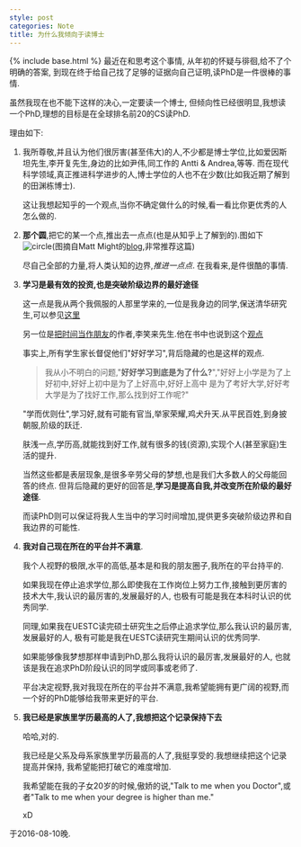 ```yaml
---
style: post
categories: Note
title: 为什么我倾向于读博士
---
```

{% include base.html %}
最近在和思考这个事情,
从年初的怀疑与徘徊,给不了个明确的答案,
到现在终于给自己找了足够的证据向自己证明,读PhD是一件很棒的事情.

虽然我现在也不能下这样的决心,一定要读一个博士,
但倾向性已经很明显,我想读一个PhD,理想的目标是在全球排名前20的CS读PhD.

理由如下:

1.  我所尊敬,并且认为他们很厉害(甚至伟大)的人,不少都是博士学位,比如爱因斯坦先生,李开复先生,身边的比如尹伟,同工作的
Antti & Andrea,等等. 而在现代科学领域,真正推进科学进步的人,博士学位的人也不在少数(比如我近期了解到的田渊栋博士).

    这让我想起知乎的一个观点,当你不确定做什么的时候,看一看比你更优秀的人怎么做的.

2.  **那个圆**,把它的某一个点,推出去一点点(也是从知乎上了解到的).图如下
  ![circle][pic_1](图摘自Matt Might的[blog][blog_site],非常推荐这篇)

    尽自己全部的力量,将人类认知的边界,*推进一点点*. 在我看来,是件很酷的事情.

3.  **学习是最有效的投资,也是突破阶级边界的最好途径**

    这一点是我从两个我佩服的人那里学来的,一位是我身边的同学,保送清华研究生,可以参见[这里][blog_ziyi]

    另一位是[把时间当作朋友][book_link]的作者,李笑来先生.他在书中也说到这个[观点][book_pic]

    事实上,所有学生家长督促他们"好好学习",背后隐藏的也是这样的观点.

    >我从小不明白的问题,"**好好学习到底是为了什么?**","好好上小学是为了上好初中,好好上初中是为了上好高中,好好上高中
    是为了考好大学,好好考大学是为了找好工作,那么找到好工作呢?"

    "学而优则仕",学习好,就有可能有官当,举家荣耀,鸡犬升天.从平民百姓,到身披朝服,阶级的跃迁.

    肤浅一点,学历高,就能找到好工作,就有很多的钱(资源),实现个人(甚至家庭)生活的提升.

    当然这些都是表层现象,是很多辛劳父母的梦想,也是我们大多数人的父母能回答的终点.
    但背后隐藏的更好的回答是,**学习是提高自我,并改变所在阶级的最好途径**.

    而读PhD则可以保证将我人生当中的学习时间增加,提供更多突破阶级边界和自我边界的可能性.

4.  **我对自己现在所在的平台并不满意**.

    我个人视野的极限,水平的高低,基本是和我的朋友圈子,我所在的平台持平的.

    如果我现在停止追求学位,那么即使我在工作岗位上努力工作,接触到更厉害的技术大牛,我认识的最厉害的,发展最好的人,
    也极有可能是我在本科时认识的优秀同学.

    同理,如果我在UESTC读完硕士研究生之后停止追求学位,那么我认识的最厉害,发展最好的人,
    极有可能是我在UESTC读研究生期间认识的优秀同学.

    如果能够像我梦想那样申请到PhD,那么我将认识的最厉害,发展最好的人,
    也就该是我在追求PhD阶段认识的同学或同事或老师了.

    平台决定视野,我对我现在所在的平台并不满意,我希望能拥有更广阔的视野,而一个好的PhD能够给我带来更好的平台.

5.  **我已经是家族里学历最高的人了,我想把这个记录保持下去**

    哈哈,对的.

    我已经是父系及母系家族里学历最高的人了,我挺享受的.我想继续把这个记录提高并保持,
    我希望能把打破它的难度增加.

    我希望能在我的子女20岁的时候,傲娇的说,"Talk to me when you Doctor",或者"Talk to me when your degree is higher than me."

    xD


于2016-08-10晚.




[pic_1]: {{base}}/assets/2016-08-10_PhD_circle.jpg
[blog_site]: http://matt.might.net/articles/phd-school-in-pictures/
[blog_ziyi]: http://ziyi-guo.github.io/note/2016/08/08/%E6%99%9A%E9%97%B4.html
[book_link]: https://www.amazon.cn/%E6%8A%8A%E6%97%B6%E9%97%B4%E5%BD%93%E4%BD%9C%E6%9C%8B%E5%8F%8B-%E6%9D%8E%E7%AC%91%E6%9D%A5/dp/B00FU3CRZI/ref=sr_1_1?ie=UTF8&qid=1470849825&sr=8-1&keywords=%E6%8A%8A%E6%97%B6%E9%97%B4%E5%BD%93%E4%BD%9C%E6%9C%8B%E5%8F%8B

[book_pic]: {{base}}/assets/2016-08-10_Xiaolai_Li.jpg
